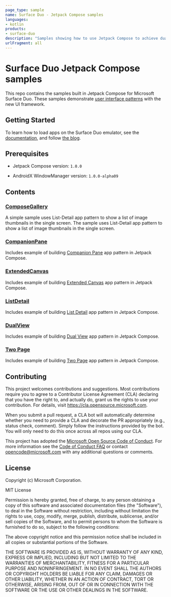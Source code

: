 ```yaml
---
page_type: sample
name: Surface Duo - Jetpack Compose samples
languages:
- kotlin
products:
- surface-duo
description: "Samples showing how to use Jetpack Compose to achieve dual-screen user interface patterns."
urlFragment: all
---
```

# Surface Duo Jetpack Compose samples

This repo contains the samples built in Jetpack Compose for Microsoft Surface Duo. These samples demonstrate [user interface patterns](https://docs.microsoft.com/dual-screen/introduction#dual-screen-app-patterns) with the new UI framework.

## Getting Started

To learn how to load apps on the Surface Duo emulator, see the [documentation](https://docs.microsoft.com/dual-screen/android), and follow [the blog](https://devblogs.microsoft.com/surface-duo).

## Prerequisites

- Jetpack Compose version: `1.0.0`

- AndroidX WindowManager version: `1.0.0-alpha09`

## Contents

### [ComposeGallery](https://github.com/microsoft/surface-duo-compose-samples/tree/main/ComposeSamples/ComposeGallery)

A simple sample uses List-Detail app pattern to show a list of image thumbnails in the single screen. The sample uses List-Detail app pattern to show a list of image thumbnails in the single screen.

### [CompanionPane](https://github.com/microsoft/surface-duo-compose-samples/tree/main/ComposeSamples/CompanionPane)

Includes example of building [Companion Pane](https://docs.microsoft.com/en-us/dual-screen/introduction#companion-pane) app pattern in Jetpack Compose.

### [ExtendedCanvas](https://github.com/microsoft/surface-duo-compose-samples/tree/main/ComposeSamples/ExtendedCanvas)

Includes example of building [Extended Canvas](https://docs.microsoft.com/en-us/dual-screen/introduction#extended-canvas) app pattern in Jetpack Compose.

### [ListDetail](https://github.com/microsoft/surface-duo-compose-samples/tree/main/ComposeSamples/ListDetail)

Includes example of building [List Detail](https://docs.microsoft.com/en-us/dual-screen/introduction#list-detail) app pattern in Jetpack Compose.

### [DualView](https://github.com/microsoft/surface-duo-compose-samples/tree/main/ComposeSamples/DualView)

Includes example of building [Dual View](https://docs.microsoft.com/en-us/dual-screen/introduction#dual-view) app pattern in Jetpack Compose.

### [Two Page](https://github.com/microsoft/surface-duo-compose-samples/tree/main/ComposeSamples/TwoPage)

Includes example of building [Two Page](https://docs.microsoft.com/en-us/dual-screen/introduction#two-page) app pattern in Jetpack Compose.

## Contributing

This project welcomes contributions and suggestions.  Most contributions require you to agree to a
Contributor License Agreement (CLA) declaring that you have the right to, and actually do, grant us
the rights to use your contribution. For details, visit https://cla.opensource.microsoft.com.

When you submit a pull request, a CLA bot will automatically determine whether you need to provide
a CLA and decorate the PR appropriately (e.g., status check, comment). Simply follow the instructions
provided by the bot. You will only need to do this once across all repos using our CLA.

This project has adopted the [Microsoft Open Source Code of Conduct](https://opensource.microsoft.com/codeofconduct/).
For more information see the [Code of Conduct FAQ](https://opensource.microsoft.com/codeofconduct/faq/) or
contact [opencode@microsoft.com](mailto:opencode@microsoft.com) with any additional questions or comments.

## License

Copyright (c) Microsoft Corporation.

MIT License

Permission is hereby granted, free of charge, to any person obtaining a copy of this software and associated documentation files (the "Software"), to deal in the Software without restriction, including without limitation the rights to use, copy, modify, merge, publish, distribute, sublicense, and/or sell copies of the Software, and to permit persons to whom the Software is furnished to do so, subject to the following conditions:

The above copyright notice and this permission notice shall be included in all copies or substantial portions of the Software.

THE SOFTWARE IS PROVIDED AS IS, WITHOUT WARRANTY OF ANY KIND, EXPRESS OR IMPLIED, INCLUDING BUT NOT LIMITED TO THE WARRANTIES OF MERCHANTABILITY, FITNESS FOR A PARTICULAR PURPOSE AND NONINFRINGEMENT. IN NO EVENT SHALL THE AUTHORS OR COPYRIGHT HOLDERS BE LIABLE FOR ANY CLAIM, DAMAGES OR OTHER LIABILITY, WHETHER IN AN ACTION OF CONTRACT, TORT OR OTHERWISE, ARISING FROM, OUT OF OR IN CONNECTION WITH THE SOFTWARE OR THE USE OR OTHER DEALINGS IN THE SOFTWARE.
